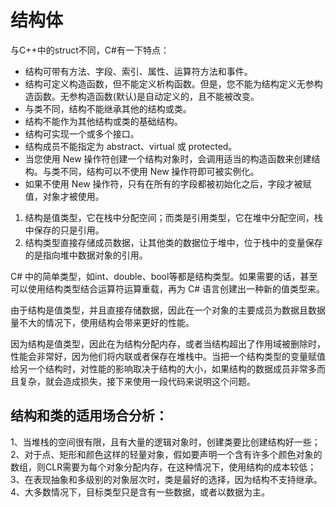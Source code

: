 # 结构体

与C++中的struct不同，C#有一下特点：

* 结构可带有方法、字段、索引、属性、运算符方法和事件。
* 结构可定义构造函数，但不能定义析构函数。但是，您不能为结构定义无参构造函数。无参构造函数(默认)是自动定义的，且不能被改变。
* 与类不同，结构不能继承其他的结构或类。
* 结构不能作为其他结构或类的基础结构。
* 结构可实现一个或多个接口。
* 结构成员不能指定为 abstract、virtual 或 protected。
* 当您使用 New 操作符创建一个结构对象时，会调用适当的构造函数来创建结构。与类不同，结构可以不使用 New 操作符即可被实例化。
* 如果不使用 New 操作符，只有在所有的字段都被初始化之后，字段才被赋值，对象才被使用。

1. 结构是值类型，它在栈中分配空间；而类是引用类型，它在堆中分配空间，栈中保存的只是引用。
1. 结构类型直接存储成员数据，让其他类的数据位于堆中，位于栈中的变量保存的是指向堆中数据对象的引用。

C# 中的简单类型，如int、double、bool等都是结构类型。如果需要的话，甚至可以使用结构类型结合运算符运算重载，再为 C# 语言创建出一种新的值类型来。

由于结构是值类型，并且直接存储数据，因此在一个对象的主要成员为数据且数据量不大的情况下，使用结构会带来更好的性能。

因为结构是值类型，因此在为结构分配内存，或者当结构超出了作用域被删除时，性能会非常好，因为他们将内联或者保存在堆栈中。当把一个结构类型的变量赋值给另一个结构时，对性能的影响取决于结构的大小，如果结构的数据成员非常多而且复杂，就会造成损失，接下来使用一段代码来说明这个问题。

## 结构和类的适用场合分析：

1、当堆栈的空间很有限，且有大量的逻辑对象时，创建类要比创建结构好一些；
2、对于点、矩形和颜色这样的轻量对象，假如要声明一个含有许多个颜色对象的数组，则CLR需要为每个对象分配内存，在这种情况下，使用结构的成本较低；
3、在表现抽象和多级别的对象层次时，类是最好的选择，因为结构不支持继承。
4、大多数情况下，目标类型只是含有一些数据，或者以数据为主。

